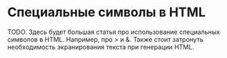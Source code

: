 # Специальные символы в HTML

TODO. Здесь будет большая статья про использование специальных символов в HTML. Например, про &gt; и &amp;. Также стоит затронуть необходимость экранирования текста при генерации HTML.